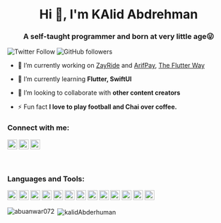 <h1 align="center">Hi 👋, I'm KAlid Abdrehman</h1>
<h3 align="center">A self-taught programmer and born at very little age😜</h3>

![Twitter Follow](https://img.shields.io/twitter/follow/Kalide0912?label=Kalide0912&logo=twitter&style=for-the-badge)
![GitHub followers](https://img.shields.io/github/followers/kalidAbderhuman?logo=GitHub&style=for-the-badge)

- 🔭 I’m currently working on [ZayRide](https://www.zayride.com/) and [ArifPay](http://arifpay.net), [The Flutter Way](https://www.youtube.com/channel/UCKw9pIkPznoGSpRiq99PQmQ)

- 🌱 I’m currently learning **Flutter, SwiftUI**

- 👯 I’m looking to collaborate with **other content creators**

- ⚡ Fun fact **I love to play football and Chai over coffee.**

### Connect with me:

<a href="https://twitter.com/Kalide0912" target="blank"><img src="https://cdn.jsdelivr.net/npm/simple-icons@3.0.1/icons/twitter.svg" alt="Kalide0912" height="22" width="22" /></a>
<a href="https://linkedin.com/in/https://www.linkedin.com/in/kalide-abderhamne-382480132/" target="blank"><img src="https://cdn.jsdelivr.net/npm/simple-icons@3.0.1/icons/linkedin.svg" alt="abuanwar072" height="22" width="22" /></a>
<a href="https://www.youtube.com/channel/UCKw9pIkPznoGSpRiq99PQmQ" target="blank"><img src="https://cdn.jsdelivr.net/npm/simple-icons@3.0.1/icons/youtube.svg" alt="ucjm7i4g4z7zgcja_hkhlcvw" height="22" width="22" /></a>


<br />

### Languages and Tools:

<p align="left"><img src="https://www.vectorlogo.zone/logos/dartlang/dartlang-icon.svg" alt="dart" width="22" height="22"/> <img src="https://www.vectorlogo.zone/logos/python/python-icon.svg" alt="django" width="22" height="22"/> <img src="https://www.vectorlogo.zone/logos/figma/figma-icon.svg" alt="figma" width="22" height="22"/> <img src="https://www.vectorlogo.zone/logos/firebase/firebase-icon.svg" alt="firebase" width="22" height="22"/> <img src="https://www.vectorlogo.zone/logos/pocoo_flask/pocoo_flask-icon.svg" alt="flask" width="22" height="22"/> <img src="https://www.vectorlogo.zone/logos/flutterio/flutterio-icon.svg" alt="flutter" width="22" height="22"/> <img src="https://www.vectorlogo.zone/logos/git-scm/git-scm-icon.svg" alt="git" width="22" height="22"/> <img src="https://www.vectorlogo.zone/logos/linux/linux-icon.svg" alt="linux" width="22" height="22"/> <img src="https://devicons.github.io/devicon/devicon.git/icons/mysql/mysql-original-wordmark.svg" alt="mysql" width="22" height="22"/> <img src="https://devicons.github.io/devicon/devicon.git/icons/postgresql/postgresql-original-wordmark.svg" alt="postgresql" width="22" height="22"/> <img src="https://devicons.github.io/devicon/devicon.git/icons/python/python-original.svg" alt="python" width="22" height="22"/> <img src="https://www.vectorlogo.zone/logos/sketchapp/sketchapp-icon.svg" alt="sketch" width="22" height="22"/> <img src="https://devicons.github.io/devicon/devicon.git/icons/swift/swift-original-wordmark.svg" alt="swift" width="22" height="22"/></p>

<p><img align="left" src="https://github-readme-stats.vercel.app/api/top-langs/?username=abuanwar072&layout=compact&hide=html" alt="abuanwar072" /></p>

<p>&nbsp;<img align="center" src="https://github-readme-stats.vercel.app/api?username=kalidAbderhuman&show_icons=true".replaceAll("kalidAbderhuman","kalid") alt="kalidAbderhuman" /></p>


